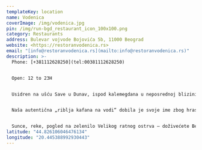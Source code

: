 ```yaml
---
templateKey: location
name: Vodenica
coverImage: /img/vodenica.jpg
pin: /img/run-bgd_restaurant_icon_100x100.png
category: Restaurants
address: Bulevar vojvode Bojovića 5b, 11000 Beograd
website: <https://restoranvodenica.rs>
email: "[info@restoranvodenica.rs](mailto:info@restoranvodenica.rs)"
description: >-
  Phone: [+381112628250](tel:00381112628250)


  Open: 12 to 23H


  Usidren na ušću Save u Dunav, ispod kalemegdana u neposrednoj blizini Nebojša kule, nalazi se riblji restoran Vodenica, prvi splav restoran ove vrste u starom Beogradu.


  Naša autentična „riblja kafana na vodi“ dobila je svoje ime zbog hrastovih greda, preuzetih iz više od 370 godina stare vodenice.


  Sunce, reke, pogled na zelenilo Velikog ratnog ostrva – doživećete Beograd na nov način sa terase restorana Vodenica.
latitude: "44.826106046476134"
longitude: "20.445388992930443"
---
```

